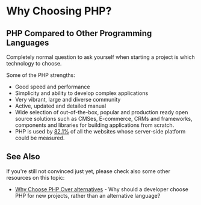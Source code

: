 # Why Choosing PHP?

## PHP Compared to Other Programming Languages

Completely normal question to ask yourself when starting a project is which
technology to choose.

Some of the PHP strengths:

* Good speed and performance
* Simplicity and ability to develop complex applications
* Very vibrant, large and diverse community
* Active, updated and detailed manual
* Wide selection of out-of-the-box, popular and production ready open source
  solutions such as CMSes, E-commerce, CRMs and frameworks, components and
  libraries for building applications from scratch.
* PHP is used by [82.1%](https://w3techs.com/technologies/overview/programming_language/all)
  of all the websites whose server-side platform could be measured.

## See Also

If you're still not convinced just yet, please check also some other resources
on this topic:

* [Why Choose PHP Over alternatives](http://www.sitepoint.com/why-choose-php/) - Why
  should a developer choose PHP for new projects, rather than an alternative language?
